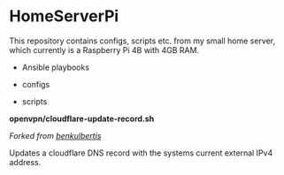 # HomeServerPi

This repository contains configs, scripts etc. from my small home server, which currently is a Raspberry Pi 4B with 4GB RAM.

* Ansible playbooks
* configs

* scripts

**openvpn/cloudflare-update-record.sh**

*Forked from [benkulbertis](https://gist.github.com/benkulbertis/fff10759c2391b6618dd)*

Updates a cloudflare DNS record with the systems current external IPv4 address.

